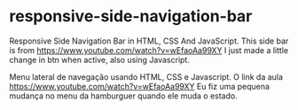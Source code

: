 # responsive-side-navigation-bar

Responsive Side Navigation Bar in HTML, CSS And JavaScript.
This side bar is from https://www.youtube.com/watch?v=wEfaoAa99XY
I just made a little change in btn when active, also using Javascript.

Menu lateral de navegação usando HTML, CSS e Javascript.
O link da aula https://www.youtube.com/watch?v=wEfaoAa99XY
Eu fiz uma pequena mudança no menu da hamburguer quando ele muda o estado.

